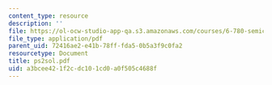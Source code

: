 ```yaml
---
content_type: resource
description: ''
file: https://ol-ocw-studio-app-qa.s3.amazonaws.com/courses/6-780-semiconductor-manufacturing-spring-2003/a3bcee421f2cdc101cd0a0f505c4688f_ps2sol.pdf
file_type: application/pdf
parent_uid: 72416ae2-e41b-78ff-fda5-0b5a3f9c0fa2
resourcetype: Document
title: ps2sol.pdf
uid: a3bcee42-1f2c-dc10-1cd0-a0f505c4688f
---
```

